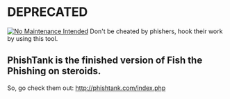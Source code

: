 # DEPRECATED
 [![No Maintenance Intended](http://unmaintained.tech/badge.svg)](http://unmaintained.tech/)
Don't be cheated by phishers, hook their work by using this tool.

## PhishTank is the finished version of Fish the Phishing on steroids. 
So, go check them out: http://phishtank.com/index.php
